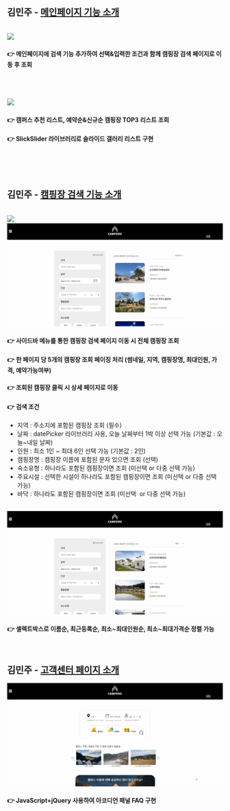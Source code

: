 
## 김민주 - <a href="https://github.com/dooroojoo/campers/tree/master/src/main/java/com/cp/campers/main">메인페이지 기능 소개</a>

<br>

<img src="https://github.com/dooroojoo/campers/blob/master/src/main/resources/static/resources/images/main/main.gif?raw=true">
<br>

#### 👉 메인페이지에 검색 기능 추가하여 선택&입력한 조건과 함께 캠핑장 검색 페이지로 이동 후 조회 <br><br>
<br>
<br>

<img src="https://github.com/dooroojoo/campers/blob/master/src/main/resources/static/resources/images/main/main2.gif?raw=true">

#### 👉 캠퍼스 추천 리스트, 예약순&신규순 캠핑장 TOP3 리스트 조회
#### 👉 SlickSlider 라이브러리로 슬라이드 갤러리 리스트 구현 <br><br>
<br>
<br>


## 김민주 - <a href="https://github.com/dooroojoo/campers/blob/master/src/main/java/com/cp/campers/search/controller/SearchController.java">캠핑장 검색 기능 소개</a>

<br>

<img src="https://github.com/dooroojoo/campers/blob/master/src/main/resources/static/resources/images/search/search.gif?raw=true">

<br>

<img src="https://github.com/dooroojoo/campers/blob/master/src/main/resources/static/resources/images/search/search2.gif?raw=true">

#### 👉 사이드바 메뉴를 통한 캠핑장 검색 페이지 이동 시 전체 캠핑장 조회 
#### 👉 한 페이지 당 5개의 캠핑장 조회 페이징 처리 (썸네일, 지역, 캠핑장명, 최대인원, 가격, 예약가능여부)
#### 👉 조회된 캠핑장 클릭 시 상세 페이지로 이동
#### 👉 검색 조건
- 지역 : 주소지에 포함된 캠핑장 조회 (필수)
- 날짜 : datePicker 라이브러리 사용, 오늘 날짜부터 1박 이상 선택 가능 (기본값 : 오늘~내일 날짜)
- 인원 : 최소 1인 ~ 최대 6인 선택 가능 (기본값 : 2인)
- 캠핑장명 : 캠핑장 이름에 포함된 문자 있으면 조회 (선택)
- 숙소유형 : 하나라도 포함된 캠핑장이면 조회 (미선택 or 다중 선택 가능)
- 주요시설 : 선택한 시설이 하나라도 포함된 캠핑장이면 조회 (미선택 or 다중 선택 가능)
- 바닥 : 하나라도 포함된 캠핑장이면 조회 (미선택  or 다중 선택 가능)<br><br>


<img src="https://github.com/dooroojoo/campers/blob/master/src/main/resources/static/resources/images/search/select.gif?raw=true">

<br>

#### 👉 셀렉트박스로 이름순, 최근등록순, 최소~최대인원순, 최소~최대가격순 정렬 가능<br>
<br>



## 김민주 - <a href="https://github.com/dooroojoo/campers/blob/master/src/main/resources/templates/company/csCenter.html">고객센터 페이지 소개</a>

<img src="https://github.com/dooroojoo/campers/blob/master/src/main/resources/static/resources/images/company/cs.gif?raw=true">

<br>

#### 👉 JavaScript+jQuery 사용하여 아코디언 패널 FAQ 구현
 <br>





